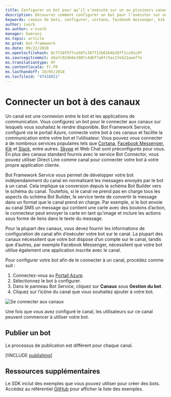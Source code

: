 ```yaml
---
title: Configurer un bot pour qu’il s’exécute sur un ou plusieurs canaux | Microsoft Docs
description: Découvrez comment configurer un bot pour l’exécuter sur un ou plusieurs canaux à l’aide du portail Bot Framework.
keywords: canaux de bots, configurer, cortana, facebook messenger, kik, slack, Skype, portail azure
author: ivorb
ms.author: v-ivorb
manager: kamrani
ms.topic: article
ms.prod: bot-framework
ms.date: 09/22/2018
ms.openlocfilehash: 8c7f10f5f7ce507c367f12b01b4b28ff1cc01c0f
ms.sourcegitcommit: d4afc924b0e1907c4d6f7a6fc5ac1fe521aeef7e
ms.translationtype: HT
ms.contentlocale: fr-FR
ms.lasthandoff: 10/05/2018
ms.locfileid: "47418821"
---
```

# <a name="connect-a-bot-to-channels"></a>Connecter un bot à des canaux

Un canal est une connexion entre le bot et les applications de communication. Vous configurez un bot pour le connecter aux canaux sur lesquels vous souhaitez le rendre disponible. Bot Framework Service, configuré via le portail Azure, connecte votre bot à ces canaux et facilite la communication entre votre bot et l’utilisateur. Vous pouvez vous connecter à de nombreux services populaires tels que [Cortana](bot-service-channel-connect-cortana.md), [Facebook Messenger](bot-service-channel-connect-facebook.md), [Kik](bot-service-channel-connect-kik.md) et [Slack](bot-service-channel-connect-slack.md), entre autres. [Skype](https://dev.skype.com/bots) et Web Chat sont préconfigurés pour vous. En plus des canaux standard fournis avec le service Bot Connector, vous pouvez utiliser Direct Line comme canal pour connecter votre bot à votre propre application cliente.

Bot Framework Service vous permet de développer votre bot indépendamment du canal en normalisant les messages envoyés par le bot à un canal. Cela implique sa conversion depuis le schéma Bot Builder vers le schéma du canal. Toutefois, si le canal ne prend pas en charge tous les aspects du schéma Bot Builder, le service tente de convertir le message dans un format que le canal prend en charge. Par exemple, si le bot envoie au canal SMS un message qui contient une carte avec des boutons d’action, le connecteur peut envoyer la carte en tant qu’image et inclure les actions sous forme de liens dans le texte du message.



Pour la plupart des canaux, vous devez fournir les informations de configuration de canal afin d’exécuter votre bot sur le canal. La plupart des canaux nécessitent que votre bot dispose d’un compte sur le canal, tandis que d’autres, par exemple Facebook Messenger, nécessitent que votre bot utilise également une application inscrite avec le canal.

Pour configurer votre bot afin de le connecter à un canal, procédez comme suit :

1. Connectez-vous au <a href="https://portal.azure.com" target="_blank">Portail Azure</a>.
1. Sélectionnez le bot à configurer.
3. Dans le panneau Bot Service, cliquez sur **Canaux** sous **Gestion du bot**.
4. Cliquez sur l’icône du canal que vous souhaitez ajouter à votre bot.

![Se connecter aux canaux](./media/channels/connect-to-channels.png)

Une fois que vous avez configuré le canal, les utilisateurs sur ce canal peuvent commencer à utiliser votre bot.

## <a name="publish-a-bot"></a>Publier un bot

Le processus de publication est différent pour chaque canal.

[!INCLUDE [publishing](./includes/snippet-publish-to-channel.md)]

## <a name="additional-resources"></a>Ressources supplémentaires
Le SDK inclut des exemples que vous pouvez utiliser pour créer des bots. Accédez au référentiel [GitHub](https://github.com/Microsoft/BotBuilder-samples) pour afficher la liste des exemples.

